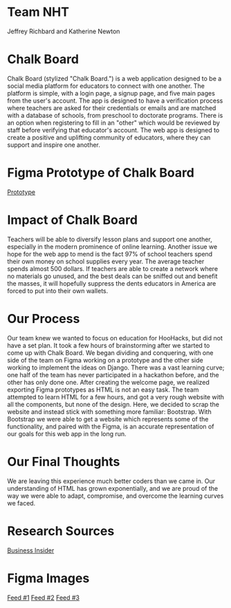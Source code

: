 # Team NHT
Jeffrey Richbard and Katherine Newton

# Chalk Board
Chalk Board (stylized "Chalk Board.") is a web application designed to be a social media platform for educators to connect with one another. The platform is simple, with a login page, a
signup page, and five main pages from the user's account. The app is designed to have a verification process where teachers are asked for their credentials or emails and are 
matched with a database of schools, from preschool to doctorate programs. There is an option when registering to fill in an "other" which would be reviewed by staff before 
verifying that educator's account. The web app is designed to create a positive and uplifting community of educators, where they can support and inspire one another. 

# Figma Prototype of Chalk Board
[Prototype](https://www.figma.com/proto/rkbljo48TZpUF9vnVOl0Nm/Chalk-Board?node-id=313%3A16&viewport=171%2C612%2C0.1564728021621704&scaling=scale-down-width&page-id=0%3A1)

# Impact of Chalk Board
Teachers will be able to diversify lesson plans and support one another, especially in the modern prominence of online learning. Another issue we hope for the web app to mend
is the fact 97% of school teachers spend their own money on school supplies every year. The average teacher spends almost 500 dollars. If teachers are able to create a network 
where no materials go unused, and the best deals can be sniffed out and benefit the masses, it will hopefully suppress the dents educators in America are forced to put into
their own wallets.

# Our Process
Our team knew we wanted to focus on education for HooHacks, but did not have a set plan. It took a few hours of brainstorming after we started to come up with Chalk Board. 
We began dividing and conquering, with one side of the team on Figma working on a prototype and the other side working to implement the ideas on Django. There was a vast learning
curve; one half of the team has never participated in a hackathon before, and the other has only done one. After creating the welcome page, we realized exporting Figma prototypes
as HTML is not an easy task. The team attempted to learn HTML for a few hours, and got a very rough website with all the components, but none of the design. Here, we decided
to scrap the website and instead stick with something more familiar: Bootstrap. With Bootstrap we were able to get a website which represents some of the functionality,
and paired with the Figma, is an accurate representation of our goals for this web app in the long run.

# Our Final Thoughts
We are leaving this experience much better coders than we came in. Our understanding of HTML has grown exponentially, and we are proud of the way we were able to adapt,
compromise, and overcome the learning curves we faced. 

# Research Sources
[Business Insider](https://www.businessinsider.com/gofundme-clearthelists-campaign-helps-teachers-pay-for-school-supplies-2019-8#:~:text=Paying%20for%20school%20supplies%20has,according%20to%20the%20DOE%20survey.)

# Figma Images
[Feed #1](https://craftboxgirls.com/blogs/articles/3-back-to-school-teacher-crafts)
[Feed #2](https://thekrazycouponlady.com/tips/store-hacks/27-michaels-store-hacks-you-need-to-know)
[Feed #3](https://www.acsebooks.com/product-how-children-think-pdf-ebook-6050.aspx)
